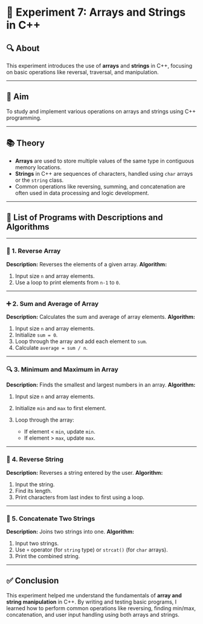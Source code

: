 
# 🧪 Experiment 7: Arrays and Strings in C++

## 🔍 About

This experiment introduces the use of **arrays** and **strings** in C++, focusing on basic operations like reversal, traversal, and manipulation.

---

## 📌 Aim

To study and implement various operations on arrays and strings using C++ programming.

---

## 📚 Theory

* **Arrays** are used to store multiple values of the same type in contiguous memory locations.
* **Strings** in C++ are sequences of characters, handled using `char` arrays or the `string` class.
* Common operations like reversing, summing, and concatenation are often used in data processing and logic development.

---

## 📑 List of Programs with Descriptions and Algorithms

---

### 🔁 1. Reverse Array

**Description:** Reverses the elements of a given array.
**Algorithm:**

1. Input size `n` and array elements.
2. Use a loop to print elements from `n-1` to `0`.

---

### ➕ 2. Sum and Average of Array

**Description:** Calculates the sum and average of array elements.
**Algorithm:**

1. Input size `n` and array elements.
2. Initialize `sum = 0`.
3. Loop through the array and add each element to `sum`.
4. Calculate `average = sum / n`.

---

### 🔍 3. Minimum and Maximum in Array

**Description:** Finds the smallest and largest numbers in an array.
**Algorithm:**

1. Input size `n` and array elements.
2. Initialize `min` and `max` to first element.
3. Loop through the array:

   * If element < `min`, update `min`.
   * If element > `max`, update `max`.

---

### 🔄 4. Reverse String

**Description:** Reverses a string entered by the user.
**Algorithm:**

1. Input the string.
2. Find its length.
3. Print characters from last index to first using a loop.

---

### 🔗 5. Concatenate Two Strings

**Description:** Joins two strings into one.
**Algorithm:**

1. Input two strings.
2. Use `+` operator (for `string` type) or `strcat()` (for `char` arrays).
3. Print the combined string.

---

## ✅ Conclusion

This experiment helped me understand the fundamentals of **array and string manipulation** in C++. By writing and testing basic programs, I learned how to perform common operations like reversing, finding min/max, concatenation, and user input handling using both arrays and strings.


